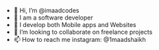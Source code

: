 - 👋 Hi, I’m @imaadcodes
- 👀 I am a software developer
- 🌱 I develop both Mobile apps and Websites
- 💞️ I’m looking to collaborate on freelance projects
- 📫 How to reach me instagram: @1maadshaikh

<!---
imaadcodes/imaadcodes is a ✨ special ✨ repository because its `README.md` (this file) appears on your GitHub profile.
You can click the Preview link to take a look at your changes.
--->
